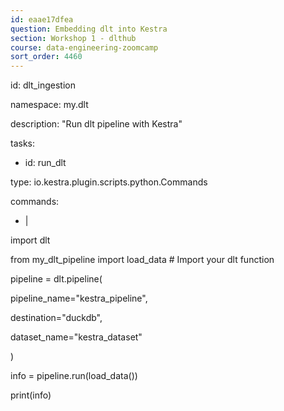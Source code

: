 ```yaml
---
id: eaae17dfea
question: Embedding dlt into Kestra
section: Workshop 1 - dlthub
course: data-engineering-zoomcamp
sort_order: 4460
---
```


id: dlt_ingestion

namespace: my.dlt

description: "Run dlt pipeline with Kestra"

tasks:

- id: run_dlt

type: io.kestra.plugin.scripts.python.Commands

commands:

- |

import dlt

from my_dlt_pipeline import load_data  # Import your dlt function

pipeline = dlt.pipeline(

pipeline_name="kestra_pipeline",

destination="duckdb",

dataset_name="kestra_dataset"

)

info = pipeline.run(load_data())

print(info)

